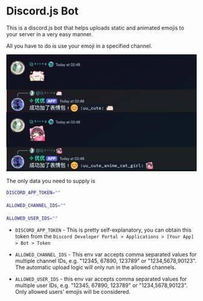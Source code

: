 # Discord.js Bot

This is a discord.js bot that helps uploads static and animated emojis to your server in a very easy manner.

All you have to do is use your emoji in a specified channel.

![example screenshot](/README-images/example-screenshot.png)

The only data you need to supply is

```bash
DISCORD_APP_TOKEN=""

ALLOWED_CHANNEL_IDS=""

ALLOWED_USER_IDS=""
```

- `DISCORD_APP_TOKEN` - This is pretty self-explanatory, you can obtain this token from the `Discord Developer Portal > Applications > [Your App] > Bot > Token`

- `ALLOWED_CHANNEL_IDS` - This env var accepts comma separated values for multiple channel IDs, e.g. "12345, 67890, 123789" or "1234,5678,90123". The automatic upload logic will only run in the allowed channels.

- `ALLOWED_USER_IDS` - this env var accepts comma separated values for multiple user IDs, e.g. "12345, 67890, 123789" or "1234,5678,90123". Only allowed users' emojis will be considered.
